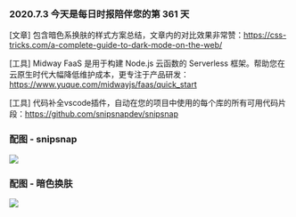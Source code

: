 ### 2020.7.3 今天是每日时报陪伴您的第 361 天

[文章] 包含暗色系换肤的样式方案总结，文章内的对比效果非常赞：<https://css-tricks.com/a-complete-guide-to-dark-mode-on-the-web/>

[工具] Midway FaaS 是用于构建 Node.js 云函数的 Serverless 框架。帮助您在云原生时代大幅降低维护成本，更专注于产品研发：<https://www.yuque.com/midwayjs/faas/quick_start>

[工具] 代码补全vscode插件，自动在您的项目中使用的每个库的所有可用代码片段：<https://github.com/snipsnapdev/snipsnap>

### 配图 - snipsnap

![](https://user-images.githubusercontent.com/2697570/73568644-23bc0180-4469-11ea-8b64-843c7a9a92d2.gif)

### 配图 - 暗色换肤

![](https://i2.wp.com/css-tricks.com/wp-content/uploads/2020/06/OyfkbMzf.png?w=1824&ssl=1)